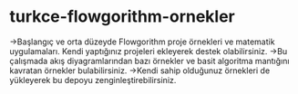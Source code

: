 # turkce-flowgorithm-ornekler
->Başlangıç ve orta düzeyde Flowgorithm proje örnekleri ve matematik uygulamaları. Kendi yaptığınız projeleri ekleyerek destek olabilirsiniz.
->Bu çalışmada akış diyagramlarından bazı örnekler ve basit algoritma mantığını kavratan örnekler bulabilirsiniz.
->Kendi sahip olduğunuz örnekleri de yükleyerek bu depoyu zenginleştirebilirsiniz.
